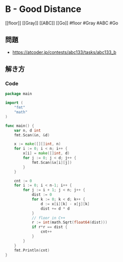 # B - Good Distance
[[floor]] [[Gray]] [[ABC]] [[Go]]
#floor #Gray #ABC #Go 

## 問題
- https://atcoder.jp/contests/abc133/tasks/abc133_b

## 解き方
### Code
```go
package main

import (
	"fmt"
	"math"
)

func main() {
	var n, d int
	fmt.Scan(&n, &d)

	x := make([][]int, n)
	for i := 0; i < n; i++ {
		x[i] = make([]int, d)
		for j := 0; j < d; j++ {
			fmt.Scan(&x[i][j])
		}
	}

	cnt := 0
	for i := 0; i < n-1; i++ {
		for j := i + 1; j < n; j++ {
			dist := 0
			for k := 0; k < d; k++ {
				d := x[i][k] - x[j][k]
				dist += d * d
			}
			// floor in C++
			r := int(math.Sqrt(float64(dist)))
			if r*r == dist {
				cnt++
			}
		}
	}
	fmt.Println(cnt)
}
```